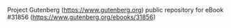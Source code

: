 Project Gutenberg (https://www.gutenberg.org) public repository for eBook #31856 (https://www.gutenberg.org/ebooks/31856)
